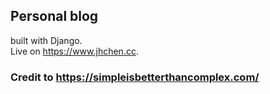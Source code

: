 ## Personal blog 
built with Django. \
Live on https://www.jhchen.cc.
### Credit to https://simpleisbetterthancomplex.com/
